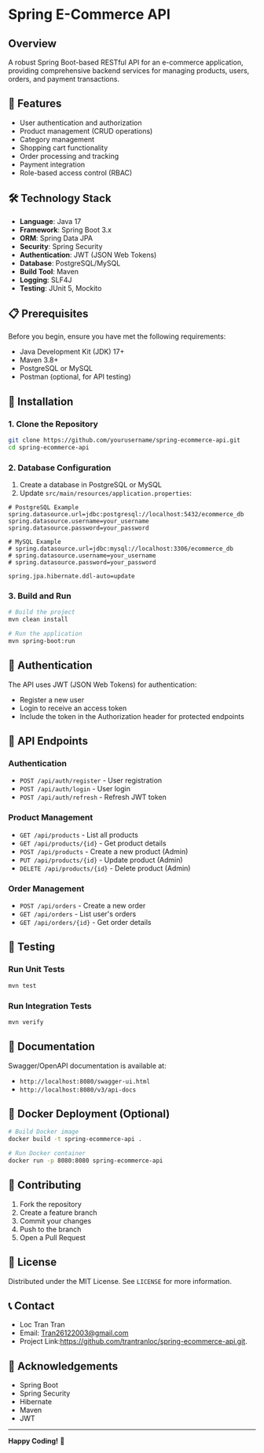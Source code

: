 # Spring E-Commerce API

## Overview

A robust Spring Boot-based RESTful API for an e-commerce application, providing comprehensive backend services for managing products, users, orders, and payment transactions.

## 🚀 Features

- User authentication and authorization
- Product management (CRUD operations)
- Category management
- Shopping cart functionality
- Order processing and tracking
- Payment integration
- Role-based access control (RBAC)

## 🛠 Technology Stack

- **Language**: Java 17
- **Framework**: Spring Boot 3.x
- **ORM**: Spring Data JPA
- **Security**: Spring Security
- **Authentication**: JWT (JSON Web Tokens)
- **Database**: PostgreSQL/MySQL
- **Build Tool**: Maven
- **Logging**: SLF4J
- **Testing**: JUnit 5, Mockito

## 📋 Prerequisites

Before you begin, ensure you have met the following requirements:

- Java Development Kit (JDK) 17+
- Maven 3.8+
- PostgreSQL or MySQL
- Postman (optional, for API testing)

## 🔧 Installation

### 1. Clone the Repository

```bash
git clone https://github.com/yourusername/spring-ecommerce-api.git
cd spring-ecommerce-api
```

### 2. Database Configuration

1. Create a database in PostgreSQL or MySQL
2. Update `src/main/resources/application.properties`:

```properties
# PostgreSQL Example
spring.datasource.url=jdbc:postgresql://localhost:5432/ecommerce_db
spring.datasource.username=your_username
spring.datasource.password=your_password

# MySQL Example
# spring.datasource.url=jdbc:mysql://localhost:3306/ecommerce_db
# spring.datasource.username=your_username
# spring.datasource.password=your_password

spring.jpa.hibernate.ddl-auto=update
```

### 3. Build and Run

```bash
# Build the project
mvn clean install

# Run the application
mvn spring-boot:run
```

## 🔐 Authentication

The API uses JWT (JSON Web Tokens) for authentication:

- Register a new user
- Login to receive an access token
- Include the token in the Authorization header for protected endpoints

## 📍 API Endpoints

### Authentication
- `POST /api/auth/register` - User registration
- `POST /api/auth/login` - User login
- `POST /api/auth/refresh` - Refresh JWT token

### Product Management
- `GET /api/products` - List all products
- `GET /api/products/{id}` - Get product details
- `POST /api/products` - Create a new product (Admin)
- `PUT /api/products/{id}` - Update product (Admin)
- `DELETE /api/products/{id}` - Delete product (Admin)

### Order Management
- `POST /api/orders` - Create a new order
- `GET /api/orders` - List user's orders
- `GET /api/orders/{id}` - Get order details

## 🧪 Testing

### Run Unit Tests

```bash
mvn test
```

### Run Integration Tests

```bash
mvn verify
```

## 📄 Documentation

Swagger/OpenAPI documentation is available at:
- `http://localhost:8080/swagger-ui.html`
- `http://localhost:8080/v3/api-docs`

## 🐳 Docker Deployment (Optional)

```bash
# Build Docker image
docker build -t spring-ecommerce-api .

# Run Docker container
docker run -p 8080:8080 spring-ecommerce-api
```

## 🤝 Contributing

1. Fork the repository
2. Create a feature branch
3. Commit your changes
4. Push to the branch
5. Open a Pull Request

## 📝 License

Distributed under the MIT License. See `LICENSE` for more information.

## 📞 Contact

- Loc Tran Tran
- Email: Tran26122003@gmail.com
- Project Link:https://github.com/trantranloc/spring-ecommerce-api.git.

## 🙏 Acknowledgements

- Spring Boot
- Spring Security
- Hibernate
- Maven
- JWT

---

**Happy Coding!** 🚀
